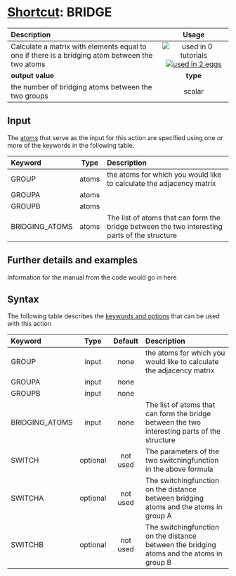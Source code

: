 # [Shortcut](shortcuts.md): BRIDGE

| Description    | Usage |
|:--------|:--------:|
| Calculate a matrix with elements equal to one if there is a bridging atom between the two atoms | ![used in 0 tutorials](https://img.shields.io/badge/tutorials-0-red.svg)[![used in 2 eggs](https://img.shields.io/badge/nest-2-green.svg)](https://www.plumed-nest.org/browse.html?search=BRIDGE)|
 | **output value** | **type** |
| the number of bridging atoms between the two groups | scalar |

## Input

The [atoms](specifying_atoms.html) that serve as the input for this action are specified using one or more of the keywords in the following table.

| Keyword |  Type | Description |
|:--------|:------:|:-----------|
| GROUP | atoms | the atoms for which you would like to calculate the adjacency matrix |
| GROUPA | atoms |  |
| GROUPB | atoms |  |
| BRIDGING_ATOMS | atoms | The list of atoms that can form the bridge between the two interesting parts of the structure |


## Further details and examples 
Information for the manual from the code would go in here 
## Syntax 
The following table describes the [keywords and options](parsing.md) that can be used with this action 

| Keyword | Type | Default | Description |
|:-------|:----:|:-------:|:-----------|
| GROUP | input | none | the atoms for which you would like to calculate the adjacency matrix |
| GROUPA | input | none |  |
| GROUPB | input | none |  |
| BRIDGING_ATOMS | input | none | The list of atoms that can form the bridge between the two interesting parts of the structure |
| SWITCH | optional | not used | The parameters of the two switchingfunction in the above formula |
| SWITCHA | optional | not used | The switchingfunction on the distance between bridging atoms and the atoms in group A |
| SWITCHB | optional | not used | The switchingfunction on the distance between the bridging atoms and the atoms in group B |
